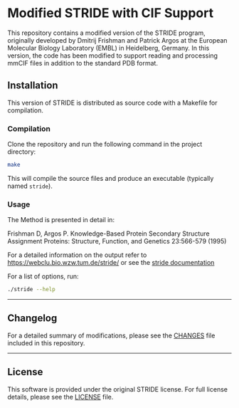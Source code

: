 # Modified STRIDE with CIF Support

This repository contains a modified version of the STRIDE program, originally developed by Dmitrij Frishman and Patrick Argos at the European Molecular Biology Laboratory (EMBL) in Heidelberg, Germany. In this version, the code has been modified to support reading and processing mmCIF files in addition to the standard PDB format.

## Installation

This version of STRIDE is distributed as source code with a Makefile for compilation.

### Compilation

Clone the repository and run the following command in the project directory:

```bash
make
```

This will compile the source files and produce an executable (typically named `stride`).

### Usage

The Method is presented in detail in:

Frishman D, Argos P. Knowledge-Based Protein Secondary Structure Assignment Proteins: Structure, Function, and Genetics 23:566-579 (1995)

For a detailed information on the output refer to https://webclu.bio.wzw.tum.de/stride/ or see the [stride documentation](https://webclu.bio.wzw.tum.de/stride/stride.doc)

For a list of options, run:

```bash
./stride --help
```

---

## Changelog

For a detailed summary of modifications, please see the [CHANGES](CHANGES.md) file included in this repository.

---

## License

This software is provided under the original STRIDE license. For full license details, please see the [LICENSE](LICENSE) file.
